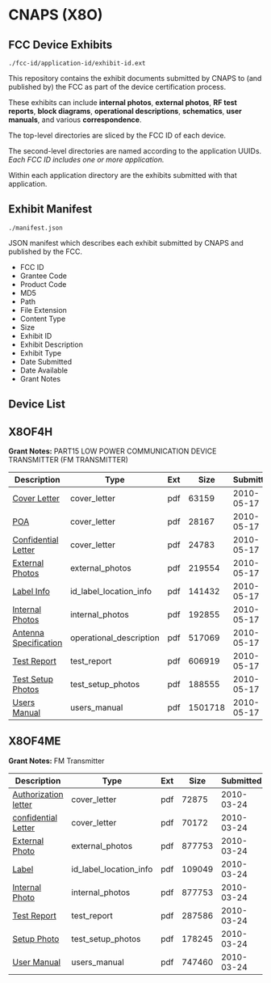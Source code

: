 # CNAPS (X8O)
## FCC Device Exhibits

```
./fcc-id/application-id/exhibit-id.ext
```

This repository contains the exhibit documents submitted by CNAPS to (and published by) the FCC as part of the device certification process.

These exhibits can include **internal photos**, **external photos**, **RF test reports**, **block diagrams**, **operational descriptions**, **schematics**, **user manuals**, and various **correspondence**.

The top-level directories are sliced by the FCC ID of each device.

The second-level directories are named according to the application UUIDs. *Each FCC ID includes one or more application.*

Within each application directory are the exhibits submitted with that application. 

## Exhibit Manifest

```
./manifest.json
```

JSON manifest which describes each exhibit submitted by CNAPS and published by the FCC.

- FCC ID
- Grantee Code
- Product Code
- MD5
- Path
- File Extension
- Content Type
- Size
- Exhibit ID
- Exhibit Description
- Exhibit Type
- Date Submitted
- Date Available
- Grant Notes

## Device List
## X8OF4H
**Grant Notes:** PART15 LOW POWER COMMUNICATION DEVICE TRANSMITTER (FM TRANSMITTER)

| Description | Type | Ext | Size | Submitted | Available |
| ----------- | ---- | --- | ---- | --------- | --------- |
| [Cover Letter](X8OF4H/485e5f76ee30a5c6d77a74d67c51a42f/1282489.pdf) | cover_letter | pdf | 63159 | 2010-05-17 | 2010-05-18 |
| [POA](X8OF4H/485e5f76ee30a5c6d77a74d67c51a42f/1282490.pdf) | cover_letter | pdf | 28167 | 2010-05-17 | 2010-05-18 |
| [Confidential Letter](X8OF4H/485e5f76ee30a5c6d77a74d67c51a42f/1282491.pdf) | cover_letter | pdf | 24783 | 2010-05-17 | 2010-05-18 |
| [External Photos](X8OF4H/485e5f76ee30a5c6d77a74d67c51a42f/1282486.pdf) | external_photos | pdf | 219554 | 2010-05-17 | 2010-05-18 |
| [Label Info](X8OF4H/485e5f76ee30a5c6d77a74d67c51a42f/1282488.pdf) | id_label_location_info | pdf | 141432 | 2010-05-17 | 2010-05-18 |
| [Internal Photos](X8OF4H/485e5f76ee30a5c6d77a74d67c51a42f/1282487.pdf) | internal_photos | pdf | 192855 | 2010-05-17 | 2010-05-18 |
| [Antenna Specification](X8OF4H/485e5f76ee30a5c6d77a74d67c51a42f/1282484.pdf) | operational_description | pdf | 517069 | 2010-05-17 | 2010-05-18 |
| [Test Report](X8OF4H/485e5f76ee30a5c6d77a74d67c51a42f/1282492.pdf) | test_report | pdf | 606919 | 2010-05-17 | 2010-05-18 |
| [Test Setup Photos](X8OF4H/485e5f76ee30a5c6d77a74d67c51a42f/1282485.pdf) | test_setup_photos | pdf | 188555 | 2010-05-17 | 2010-05-18 |
| [Users Manual](X8OF4H/485e5f76ee30a5c6d77a74d67c51a42f/1282493.pdf) | users_manual | pdf | 1501718 | 2010-05-17 | 2010-05-18 |
## X8OF4ME
**Grant Notes:** FM Transmitter

| Description | Type | Ext | Size | Submitted | Available |
| ----------- | ---- | --- | ---- | --------- | --------- |
| [Authorization letter](X8OF4ME/10e026a60e59cf57c061bfc1ea92f774/1256760.pdf) | cover_letter | pdf | 72875 | 2010-03-24 | 2010-03-24 |
| [confidential Letter](X8OF4ME/10e026a60e59cf57c061bfc1ea92f774/1256761.pdf) | cover_letter | pdf | 70172 | 2010-03-24 | 2010-03-24 |
| [External Photo](X8OF4ME/10e026a60e59cf57c061bfc1ea92f774/1256765.pdf) | external_photos | pdf | 877753 | 2010-03-24 | 2010-03-24 |
| [Label](X8OF4ME/10e026a60e59cf57c061bfc1ea92f774/1256766.pdf) | id_label_location_info | pdf | 109049 | 2010-03-24 | 2010-03-24 |
| [Internal Photo](X8OF4ME/10e026a60e59cf57c061bfc1ea92f774/1256765.pdf) | internal_photos | pdf | 877753 | 2010-03-24 | 2010-03-24 |
| [Test Report](X8OF4ME/10e026a60e59cf57c061bfc1ea92f774/1256768.pdf) | test_report | pdf | 287586 | 2010-03-24 | 2010-03-24 |
| [Setup Photo](X8OF4ME/10e026a60e59cf57c061bfc1ea92f774/1256769.pdf) | test_setup_photos | pdf | 178245 | 2010-03-24 | 2010-03-24 |
| [User Manual](X8OF4ME/10e026a60e59cf57c061bfc1ea92f774/1256770.pdf) | users_manual | pdf | 747460 | 2010-03-24 | 2010-03-24 |
